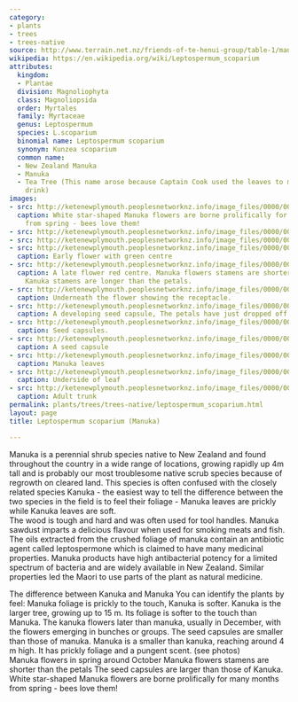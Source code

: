 ```yaml
---
category:
- plants
- trees
- trees-native
source: http://www.terrain.net.nz/friends-of-te-henui-group/table-1/manuka.html
wikipedia: https://en.wikipedia.org/wiki/Leptospermum_scoparium
attributes:
  kingdom:
  - Plantae
  division: Magnoliophyta
  class: Magnoliopsida
  order: Myrtales
  family: Myrtaceae
  genus: Leptospermum
  species: L.scoparium
  binomial name: Leptospermum scoparium
  synonym: Kunzea scoparium
  common name:
  - New Zealand Manuka
  - Manuka
  - Tea Tree (This name arose because Captain Cook used the leaves to make a 'tea'
    drink)
images:
- src: http://ketenewplymouth.peoplesnetworknz.info/image_files/0000/0000/5873/ManukaFlowers__Leptospermum_scoparium_-dec5.jpg
  caption: White star-shaped Manuka flowers are borne prolifically for many months
    from spring - bees love them!
- src: http://ketenewplymouth.peoplesnetworknz.info/image_files/0000/0002/0754/manuka__Leptospermum__scoparium-3.JPG
- src: http://ketenewplymouth.peoplesnetworknz.info/image_files/0000/0006/9044/Leptospermum_scoparium__Manuka.JPG
- src: http://ketenewplymouth.peoplesnetworknz.info/image_files/0000/0002/6284/Leptospermum_scoparium__Manuka-002.JPG
  caption: Early flower with green centre
- src: http://ketenewplymouth.peoplesnetworknz.info/image_files/0000/0006/9039/Leptospermum_scoparium__Manuka-001.JPG
  caption: A late flower red centre. Manuka flowers stamens are shorter than the petals.
    Kanuka stamens are longer than the petals.
- src: http://ketenewplymouth.peoplesnetworknz.info/image_files/0000/0002/6289/Leptospermum_scoparium__Manuka-003.JPG
  caption: Underneath the flower showing the receptacle.
- src: http://ketenewplymouth.peoplesnetworknz.info/image_files/0000/0002/6279/Leptospermum_scoparium__Manuka-001.JPG
  caption: A developing seed capsule, The petals have just dropped off.
- src: http://ketenewplymouth.peoplesnetworknz.info/image_files/0000/0007/1964/Leptospermum_scoparium__Manuka_-002.JPG
  caption: Seed capsules.
- src: http://ketenewplymouth.peoplesnetworknz.info/image_files/0000/0002/6274/Leptospermum_scoparium__Manuka.JPG
  caption: A seed capsule
- src: http://ketenewplymouth.peoplesnetworknz.info/image_files/0000/0002/6299/Leptospermum_scoparium__Manuka-005.JPG
  caption: Manuka leaves
- src: http://ketenewplymouth.peoplesnetworknz.info/image_files/0000/0002/6304/Leptospermum_scoparium__Manuka-006.JPG
  caption: Underside of leaf
- src: http://ketenewplymouth.peoplesnetworknz.info/image_files/0000/0002/6309/Leptospermum_scoparium__Manuka-007.JPG
  caption: Adult trunk
permalink: plants/trees/trees-native/leptospermum_scoparium.html
layout: page
title: Leptospermum scoparium (Manuka)

---
```

Manuka is a perennial shrub species native to New Zealand and found throughout the country in a wide range of locations, growing rapidly up 4m tall and is probably our most troublesome native scrub species because of regrowth on cleared land. This species is often confused with the closely related species Kanuka - the easiest way to tell the difference between the two species in the field is to feel their foliage - Manuka leaves are prickly while Kanuka leaves are soft.<br>The wood is tough and hard and was often used for tool handles. Manuka sawdust imparts a delicious flavour when used for smoking meats and fish. The oils extracted from the crushed foliage of manuka contain an antibiotic agent called leptospermone which is claimed to have many medicinal properties. Manuka products have high antibacterial potency for a limited spectrum of bacteria and are widely available in New Zealand. Similar properties led the Maori to use parts of the plant as natural medicine.

The difference between Kanuka and Manuka
You can identify the plants by feel: Manuka foliage is prickly to the touch, Kanuka is softer.
Kanuka is the larger tree, growing up to 15 m.
Its foliage is softer to the touch than Manuka.
The kanuka flowers later than manuka, usually in December, with the flowers emerging in bunches or groups.
The seed capsules are smaller than those of manuka.
Manuka is a smaller than kanuka, reaching around 4 m high. 
It has prickly foliage and a pungent scent. (see photos) <br>Manuka flowers in spring around October  Manuka flowers stamens are shorter than the petals
The seed capsules are larger than those of Kanuka.
White star-shaped Manuka flowers are borne prolifically for many months from spring - bees love them!

